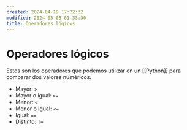 ```yaml
---
created: 2024-04-19 17:22:32
modified: 2024-05-08 01:33:30
title: Operadores lógicos
---
```


# Operadores lógicos

Estos son los operadores que podemos utilizar en un [[Python]] para comparar dos valores numéricos.

- Mayor: `>`
- Mayor o igual: `>=`
- Menor: `<`
- Menor o igual: `<=`
- Igual: `==`
- Distinto: `!=`
